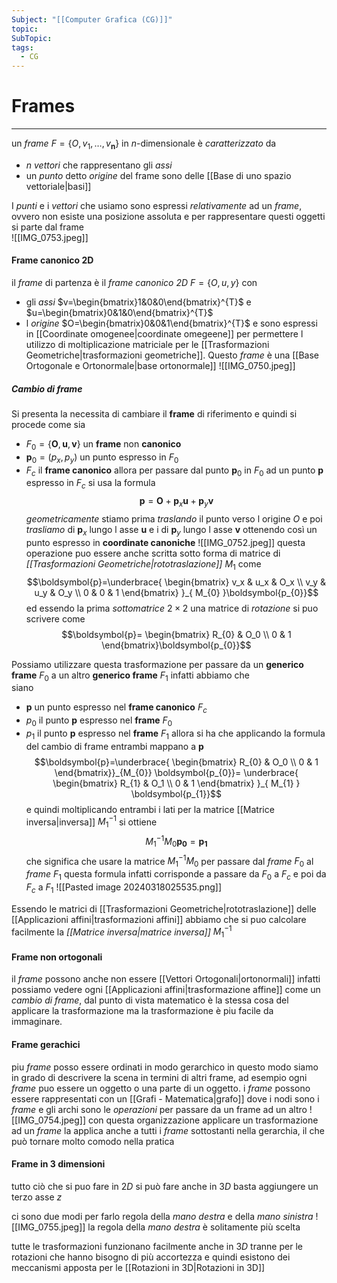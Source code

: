 ```yaml
---
Subject: "[[Computer Grafica (CG)]]"
topic: 
SubTopic: 
tags:
  - CG
---
```


# Frames
---
un _frame_ $F=\{O, \boldsymbol{\mathit{v}}_{1},\dots,\boldsymbol{\mathit{v}_{n}}\}$ in $n$-dimensionale è _caratterizzato_ da 
- $n$ _vettori_ che rappresentano gli _assi_
- un _punto_ detto _origine_ del frame
sono delle [[Base di uno spazio vettoriale|basi]]

I _punti_ e i _vettori_ che usiamo sono espressi _relativamente_ ad un _frame_, ovvero non esiste una posizione assoluta e per rappresentare questi oggetti si parte dal frame  
![[IMG_0753.jpeg]]

#### Frame canonico 2D
il _frame_ di partenza è il _frame canonico 2D_ $F=\{O,\boldsymbol{\mathit{u}},\boldsymbol{\mathit{y}}\}$ con  
- gli _assi_ $v=\begin{bmatrix}1&0&0\end{bmatrix}^{T}$ e  $u=\begin{bmatrix}0&1&0\end{bmatrix}^{T}$  
-  l _origine_ $O=\begin{bmatrix}0&0&1\end{bmatrix}^{T}$ 
e sono espressi in [[Coordinate omogenee|coordinate omegeene]] per permettere l utilizzo di moltiplicazione matriciale per le [[Trasformazioni Geometriche|trasformazioni geometriche]].
Questo _frame_ è una [[Base Ortogonale e Ortonormale|base ortonormale]] 
![[IMG_0750.jpeg]]

##### Cambio di frame
Si presenta la necessita di cambiare il __frame__ di riferimento e quindi si procede come
sia
- $F_{0}=\{ \boldsymbol{O},\boldsymbol{u},\boldsymbol{v} \}$ un __frame__ non __canonico__
- $\boldsymbol{p}_0=(p_x,p_y)$ un punto espresso in $F_0$
- $F_c$  il __frame canonico__
allora per passare dal punto $\boldsymbol{p}_0$ in $F_0$ ad un punto $\boldsymbol{p}$ espresso in $F_c$ si usa la formula $$\boldsymbol{p}=\boldsymbol{O}+\boldsymbol{p}_x \boldsymbol{u}+\boldsymbol{p}_y \boldsymbol{v} $$_geometricamente_ stiamo prima _traslando_ il punto verso l origine $O$ e poi _trasliamo_ di $\boldsymbol{p}_x$ lungo l asse $\boldsymbol{u}$ e i di  $\boldsymbol{p}_y$ lungo l asse $\boldsymbol{v}$ ottenendo così un punto espresso in __coordinate canoniche__
![[IMG_0752.jpeg]]
questa operazione puo essere anche scritta sotto forma di matrice di _[[Trasformazioni Geometriche|rototraslazione]]_  $M_{1}$ come $$\boldsymbol{p}=\underbrace{ \begin{bmatrix}
v_x  & u_x  & O_x \\
v_y  & u_y  & O_y \\
0 & 0 & 1
\end{bmatrix} }_{ M_{0} }\boldsymbol{p_{0}}$$ed essendo la prima _sottomatrice_ $2\times 2$ una matrice di _rotazione_ si puo scrivere come $$\boldsymbol{p}= \begin{bmatrix}
R_{0}  & O_0 \\
0 & 1
\end{bmatrix}\boldsymbol{p_{0}}$$


Possiamo utilizzare questa trasformazione per passare da un __generico frame__ $F_0$ a un altro __generico frame__ $F_1$ infatti abbiamo che  
siano 
- $\boldsymbol{p}$ un punto espresso nel __frame canonico__ $F_c$
- $p_{0}$ il punto $\boldsymbol{p}$ espresso nel __frame__ $F_0$
- $p_{1}$ il punto $\boldsymbol{p}$ espresso nel __frame__ $F_{1}$ 
allora si ha che applicando la formula del cambio di frame entrambi mappano a $\boldsymbol{p}$$$\boldsymbol{p}=\underbrace{ \begin{bmatrix}
R_{0}  & O_0 \\
0 & 1
\end{bmatrix}}_{M_{0}}
\boldsymbol{p_{0}}=
\underbrace{ \begin{bmatrix}
R_{1}  & O_1 \\
0 & 1
\end{bmatrix} }_{ M_{1} }
\boldsymbol{p_{1}}$$e quindi moltiplicando entrambi i lati per la matrice [[Matrice inversa|inversa]] $M_{1}^{-1}$ si ottiene $$ M_{1}^{-1}M_{0}
\boldsymbol{p_{0}}=
\boldsymbol{p_{1}}$$ che significa che usare la matrice $M_{1}^{-1}M_{0}$ per passare dal _frame_ $F_{0}$ al _frame_ $F_{1}$ questa formula infatti corrisponde a passare da $F_0$ a $F_c$  e poi da $F_c$ a $F_1$
![[Pasted image 20240318025535.png]]


Essendo le matrici di [[Trasformazioni Geometriche|rototraslazione]] delle [[Applicazioni affini|trasformazioni affini]] abbiamo che si puo calcolare facilmente la _[[Matrice inversa|matrice inversa]]_ $M_{1}^{-1}$  

#### Frame non ortogonali 
il _frame_ possono anche non essere [[Vettori Ortogonali|ortonormali]]  infatti possiamo vedere ogni [[Applicazioni affini|trasformazione affine]] come un _cambio di frame_, dal punto di vista matematico è la stessa cosa del applicare la trasformazione ma la trasformazione è piu facile da immaginare.

#### Frame gerachici
piu _frame_ posso essere ordinati in modo gerarchico in questo modo siamo in grado di descrivere la scena in termini di altri frame, ad esempio ogni _frame_ puo essere un oggetto o una parte di un oggetto.
i _frame_ possono essere rappresentati con un [[Grafi - Matematica|grafo]] dove i nodi sono i _frame_ e gli archi sono le _operazioni_ per passare da un frame ad un altro 
![[IMG_0754.jpeg]]
con questa organizzazione applicare un trasformazione ad un _frame_ la applica anche a tutti i _frame_ sottostanti nella gerarchia, il che può tornare molto comodo nella pratica

#### Frame in 3 dimensioni
tutto ciò che si puo fare in $2D$  si può fare anche in $3D$ basta aggiungere un terzo asse $z$ 

ci sono due modi per farlo regola della _mano destra_ e della _mano sinistra_
![[IMG_0755.jpeg]]
la regola della _mano destra_ è solitamente più scelta

tutte le trasformazioni funzionano facilmente anche in $3D$ tranne per le rotazioni che hanno bisogno di più accortezza e quindi esistono dei meccanismi apposta per le [[Rotazioni in 3D|Rotazioni in 3D]]

